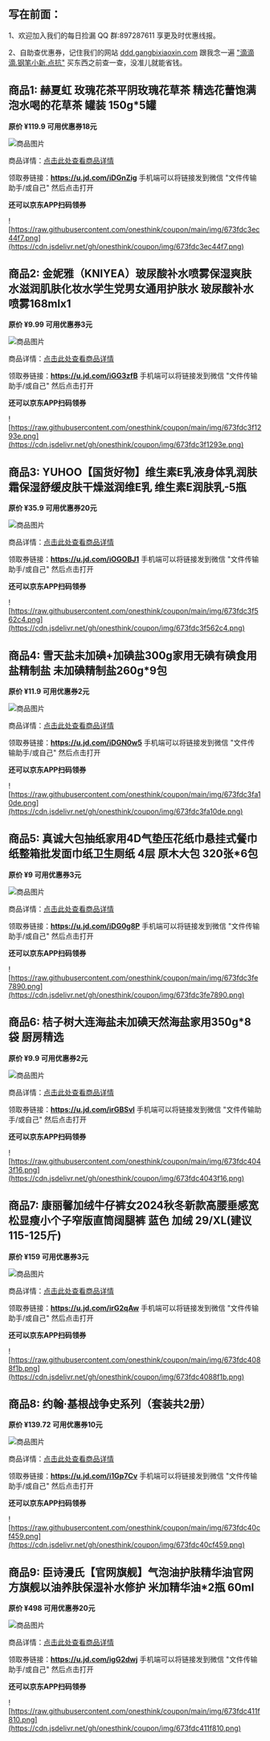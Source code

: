 ## 写在前面：

1、欢迎加入我们的每日捡漏 QQ 群:897287611 享更及时优惠线报。

2、自助查优惠券，记住我们的网站 [ddd.gangbixiaoxin.com](https://ddd.gangbixiaoxin.com) 跟我念一遍 ["滴滴滴.钢笔小新.点抗"](https://ddd.gangbixiaoxin.com) 买东西之前查一查，没准儿就能省钱。

## 商品1: 赫夏虹 玫瑰花茶平阴玫瑰花草茶 精选花蕾饱满泡水喝的花草茶 罐装 150g*5罐

**原价 ¥119.9 可用优惠券18元**

![商品图片](http://img14.360buyimg.com/n1/jfs/t1/205590/19/49177/916536/673be2beF03e1589b/77a8a1e045e326d3.png)

商品详情：[点击此处查看商品详情](https://union-click.jd.com/jdc?e=1003156031&amp;p=JF8BAdsJK1olXwIGU1deDUMRC18IGlsVWwIEUldZAUgTAF9MRANLAjZbERscSkAJHTRQRA1CCVkdDwtCWhVLHTdNTwcKBENeCVAfUg8bVip0XQFLHl97K1opUxBNezJjbwhnDQN0OlwFVjdSYypNSwRwIHliEjUDblxXDxtxazliPn1BIwEPWz90Ay1_YiNNOWUDEj4vVTh1AgdObT5lOGFbVRcrekp1YW54WzhdAHZgVSobfxR3YRh7UgxhJFRrIC0UVzwVawpzfCcTOE5hIjkCViNFZRB7bwIUWnBgKDcpezBWYxZgciJxLkZ0PQw9fAJnBBlxcwtiPnlFIwEufyh1YCh8YgF8KV99ECk0aBtsY3sKbk8XKDZYHw4kXyl8Uw0KTwtqHWdfBwsJXh1RD2M4GmsWXAYFXVhaDkISM18IG2tUMwYLV1tbDUMeM244G10XXgUAXVxbAEMRBl8IE1wliqu6gdTs3cOu1_GAzOKyiI--gMDVOHsnAF8IGloXXQIFVVxdOHsXAF8LKwV7XFUEV1xaXxl5X21KGFocW0RsUVdbDUoRAGw4GVoUXwQyZG4ITTdRWTFLQiJqWXJZDwQlVSBjUB1YHi17X15cKBs9TQ5HXAp1ZDtTNlhkZF5t)

领取券链接：**https://u.jd.com/iDGnZig** 手机端可以将链接发到微信 "文件传输助手/或自己" 然后点击打开

**还可以京东APP扫码领券**

![https://raw.githubusercontent.com/onesthink/coupon/main/img/673fdc3ec44f7.png](https://cdn.jsdelivr.net/gh/onesthink/coupon/img/673fdc3ec44f7.png)

## 商品2: 金妮雅（KNIYEA）玻尿酸补水喷雾保湿爽肤水滋润肌肤化妆水学生党男女通用护肤水 玻尿酸补水喷雾168mlx1

**原价 ¥9.99 可用优惠券3元**

![商品图片](http://img14.360buyimg.com/n1/jfs/t1/244901/8/19849/116805/66f7b5ebFb5ec7485/b3796b0c6065eeea.jpg)

商品详情：[点击此处查看商品详情](https://union-click.jd.com/jdc?e=1003156031&amp;p=JF8BAdsJK1olXwIGU1dYCU0QAV8IGlsUWAIBUV1dD0MUB19MRANLAjZbERscSkAJHTRQRA1CCVkdDwtCWhVLHTdNTwcKBENeCVAfUg8bamhvGFlDFgQBLiEPXxJXACRTaChSKFBeOlwkcwkQBg1BbBlsD1teIBsYclxXDxtxazliLnFBIFw9azx0fDB8GT9NOWVqEioFVTt1Sh9Oey5mK2FYJBcpakpEYSZsWzh3B2FgHS4bfDlvZQ9rcAxhJG5mIBc-VD9uawlzfCcTOE5hIjkCViNFZRNtey9mH3BgLywkezRSYxZecixmKll0LSEraC90QAxAfzJsLlNcIxY6cTxPYCh8cgF3KU91FClfYCtsY3sKbk8XKDZVVC4_YRZ8Vw9qUxhWJw9ZBCAHQxd3D2M4GmsWXAYFXVhaDkISM18IG2tUMwYDV1lYCU0XM244G10XXgUAXVxUCkoRBF8IE1wliqu6gdTs3cOu1_GAzOKyiI--gMDVOHsnAF8IGloXXQIFVVxdOHsXAF8LKwV7XFUKVFxZXUx5X21KGFpFAQZsUVdaD0gSAm04GVoUXwQyZG40DywUATlDGVhvIlRVDR5eQxBkcCh9TQd7X395FllYagJgQRZaRgdhGEN4ZF5t)

领取券链接：**https://u.jd.com/iGG3zfB** 手机端可以将链接发到微信 "文件传输助手/或自己" 然后点击打开

**还可以京东APP扫码领券**

![https://raw.githubusercontent.com/onesthink/coupon/main/img/673fdc3f1293e.png](https://cdn.jsdelivr.net/gh/onesthink/coupon/img/673fdc3f1293e.png)

## 商品3: YUHOO【国货好物】维生素E乳液身体乳润肤霜保湿舒缓皮肤干燥滋润维E乳 维生素E润肤乳-5瓶

**原价 ¥35.9 可用优惠券20元**

![商品图片](http://img14.360buyimg.com/n1/jfs/t1/231782/14/16220/112029/661cffddFa05d35dd/e0c4fbfc0e25616b.png)

商品详情：[点击此处查看商品详情](https://union-click.jd.com/jdc?e=1003156031&amp;p=JF8BAdUJK1olXwIGU1dZCEoVA18IGloWXQAEVllUCEoWAV9MRANLAjZbERscSkAJHTRQRA1CCVkdDwtCWhVLHTdNTwcKBENeCVAfUg8bZRdeRj1PGFJ1L1kqDy1XfRxxchJHBnF-OlwtahNvaxIBTwdNLW5qHAkOUFxXDxtxaz5iBGVDIwEhbzJkYCt8cidNOWV6Eik_Uhh1AgdOeD5lDmFbMBcrekpHYSZOWztnB1ZgVS4bfDJ0cA98bAxhJFRhIwcuSDxuZw9zfCcTOE5hIjkCViNFZRNueDhtSQV1IjcPWD9kd2p-eSN8PWVLFz4kcChgcARJbSJmL2Z2NxkpeihudDdrRyxKJWR7JzkDfDJvW18JZhIWL2FmCjwgWC4NfAZtExAVGXNEWFJtCXsUAm8PEl0SWw8HZG5dCHtWbW8JGloQWQcAZF9tCE0VAGwKElkcWQMBVG5dAEwn1MKwztGkiI67gMDV3_Kw1ua0z8WdbTYyV25dCUoVA2sPGlkVbTYCV25eOBV5AjwOGVsQWgBsCFwfC0pFVDJmHl0SWAMCVl9tCkoWAW04K2tzJVBfMgQYXDxsBBgPfRtrLn9rHQwGfzd5AR9qQyN9IA9WCAYtYCNfVDxQK1sl)

领取券链接：**https://u.jd.com/iOGOBJ1** 手机端可以将链接发到微信 "文件传输助手/或自己" 然后点击打开

**还可以京东APP扫码领券**

![https://raw.githubusercontent.com/onesthink/coupon/main/img/673fdc3f562c4.png](https://cdn.jsdelivr.net/gh/onesthink/coupon/img/673fdc3f562c4.png)

## 商品4: 雪天盐未加碘+加碘盐300g家用无碘有碘食用盐精制盐 未加碘精制盐260g*9包

**原价 ¥11.9 可用优惠券2元**

![商品图片](http://img14.360buyimg.com/n1/jfs/t1/237979/13/27459/215442/673309f4Fb95ad7f4/2dcd2cb54b7aeff8.jpg)

商品详情：[点击此处查看商品详情](https://union-click.jd.com/jdc?e=1003156031&amp;p=JF8BAa0JK1olXwIGU1dfDEwSCl8IGlsWWA4AVFZbCUIQCl9MRANLAjZbERscSkAJHTRQRA1CCVkdDwtCWhVLHTdNTwcKBENeCVAfUg8bRyQMG1wVHQNGNTYnWzZ1WR1AGBpKJ3hyOlwKXj1cRC9OTR0XJ3EANBkWf1xXDxtxazliBHFdIAEpWD9eZDN_GQ1NOWJQEioFUi51AhNOeBBlOGFYBhc-akpyYW58Wyx3B29gVT4bf0lnUBhreAxhJFRlLS1dTD9IUQtzfSdrCllpPz0Afw90YTlQbDh2AnB7IA0pQThVdxt8D1lgbQVaSgMldAJNZmtQSyVTNhxcFT0pDA0bD18JK1gUXQELUllbAU4nM28IKxp7XQEBXF9ZDUMnAl8IHVkWXgQLVldbCUkfM28AHGvC8L7X3u-IgPLDneffovzA1LrWytZtOHsUM28JGlkVWQEDVl5tOEsUM2w4RTUUDgAAVQ0KCCVLAS0LGg5LB2gHUllbDk0TBV8KGloXXzYyZBoWDEsQAy8NXzp9J1V_NgQvQEhWXBV2azUXClB0HxkdTh1RARV_GTtSFnEyVG4)

领取券链接：**https://u.jd.com/iDGN0w5** 手机端可以将链接发到微信 "文件传输助手/或自己" 然后点击打开

**还可以京东APP扫码领券**

![https://raw.githubusercontent.com/onesthink/coupon/main/img/673fdc3fa10de.png](https://cdn.jsdelivr.net/gh/onesthink/coupon/img/673fdc3fa10de.png)

## 商品5: 真诚大包抽纸家用4D气垫压花纸巾悬挂式餐巾纸整箱批发面巾纸卫生厕纸 4层 原木大包 320张*6包

**原价 ¥9 可用优惠券3元**

![商品图片](http://img14.360buyimg.com/n1/jfs/t1/206421/8/33412/78622/64e6e796Fc80da4d5/fa7cc02ef9402a6d.jpg)

商品详情：[点击此处查看商品详情](https://union-click.jd.com/jdc?e=1003156031&amp;p=JF8BAasJK1olXwIGU1dfCUIWAV8IGlocWAYDXFpYDE4fCl9MRANLAjZbERscSkAJHTRQRA1CCVkdDwtCWhVLHTdNTwcKBENeCVAfUg8bYD9SRgZoDkRfJltVVQ5oeTVdTDxMBQdbOlwjaTFHdxhgeixhGE5-DQU2XlxXDxtxaz5sLnFFIDcHbj9kcC9-Yg1NOWViEj4FUil1SgtObz5lPmFbEhc-ektkYSZaWyxnB2NgHRgbfyl0dQxRYAxhJFRkIBddVjxuewhzfSdrCllXKzcAaAtzag9QbDh2GXJ7DjkkezxIdAt8D1lgbQEFCzoDdE8SYAZyUi9WHl1KXBhaWzsbD18JK1gUXQELUllbAU4nM28IKxp7VAcFXFpZOEonA2kKGFgXVAQKVVdbDHsXC2g4zPatiIyzgdbk3NWf1NavztKpiZiKZG5tC3sXAm4KG18SXAQCZG5dC3sUMzFmGggTXgQFAwszVElVAG5eRxp7WA8EUV9ZDU0nAW4JGVklbTZhBAQAVTZEQTJ6HlNIGHl4DgsKbxJPAjZmGSV0J1Z2IzY8fz9SSxNRQDBDbQYy)

领取券链接：**https://u.jd.com/iDG0g8P** 手机端可以将链接发到微信 "文件传输助手/或自己" 然后点击打开

**还可以京东APP扫码领券**

![https://raw.githubusercontent.com/onesthink/coupon/main/img/673fdc3fe7890.png](https://cdn.jsdelivr.net/gh/onesthink/coupon/img/673fdc3fe7890.png)

## 商品6: 桔子树大连海盐未加碘天然海盐家用350g*8袋 厨房精选

**原价 ¥9.9 可用优惠券2元**

![商品图片](http://img14.360buyimg.com/n1/jfs/t1/166098/19/45664/84123/665ec7feFf139af62/40325588e2721e99.jpg)

商品详情：[点击此处查看商品详情](https://union-click.jd.com/jdc?e=1003156031&amp;p=JF8BAasJK1olXwIGU1dYAUgVAl8IGlocWAcKVlZcD0wXAl9MRANLAjZbERscSkAJHTRQRA1CCVkdDwtCWhVLHTdNTwcKBENeCVAfUg8bXmYKWwtzCnZHPTwPSEN0RC1LZ1xRWERnOlwBATYeZ2ZsTVNoBAZrXQwma1xXDxtxaz5sLnFGIichWDxkfDF8YitNOWJQEioFUi51AhNOeBBlOGFYBhc-akpyYW58Wyx3B29gVT4bf0lnUBhreAxhJFRlLS1dTD9IUQtzfSdrCllpPz0Afw90YTlQbDh2AnB7IA0pQThVdxt8D1lgbVQEAwwKdz9cYzRIXlt-WARFEAlUEisbD18JK1gUXQELUllbAU4nM28IKxp7WgAGUF5VOEonA2kKGFgXVAQKV11eD3sXC2g4zPatiIyzgdbk3NWf1NavztKpiZiKZG5tC3sXAm4KG18SXAQCZG5dC3sUMzFmGggdXQUDBlkzVElVAG5RRVl7WA8EVVdYD0wnAW4JGVklbTZfXVwdWC1AcypheQlVVWVFFh0hDw8SQQpmGQccIA9mXToLADZOAwYBSSB2bQYy)

领取券链接：**https://u.jd.com/irGBSvl** 手机端可以将链接发到微信 "文件传输助手/或自己" 然后点击打开

**还可以京东APP扫码领券**

![https://raw.githubusercontent.com/onesthink/coupon/main/img/673fdc4043f16.png](https://cdn.jsdelivr.net/gh/onesthink/coupon/img/673fdc4043f16.png)

## 商品7: 康丽馨加绒牛仔裤女2024秋冬新款高腰垂感宽松显瘦小个子窄版直筒阔腿裤 蓝色 加绒 29/XL(建议115-125斤)

**原价 ¥159 可用优惠券3元**

![商品图片](http://img14.360buyimg.com/n1/jfs/t1/119764/15/50419/107820/67113204Fa8c8e341/2b8a76cdffa8483a.jpg)

商品详情：[点击此处查看商品详情](https://union-click.jd.com/jdc?e=1003156031&amp;p=JF8BAdsJK1olXwIGU1deCkIQCl8IGlsWXA4LUVteD0ISBV9MRANLAjZbERscSkAJHTRQRA1CCVkdDwtCWhVLHTdNTwcKBENeCVAfUg8bWilWbyJyDXpCVwldSw1Fej0JEjNtJXoCOlwYQDxRRRgJYzN0JnsHL14fQFxXDxtxazliBGFdIjc9YTxOfDN_cglNOWV-EikFUi51AhNOeC5lDWFYNBcqQEp1YW58Wy93AHFgVTYbfwN8cBt7cAxhJFRrID06Sj8VdwpzfCcTOE5hIjkCViNFZRNsbDh-AXBwMDspeysRYzd8cjhMIkFiViI-aDhFChthZwt1KWVGNycuezx1YCh8YityJHVlFig0XitsY3sKbk8XKDZwVj5DcS9WUA97SxhmG35QCSxffTBBD2M4GmsWXAYFXVhaDkISM18IG2tUMwYAU1hZCU8SM244G10XXgUAXVxVCk4fBl8IE1wliqu6gdTs3cOu1_GAzOKyiI--gMDVOHsnAF8IGloXXQIFVVxdOHsXAF8LKwV7XFUEVl5YD0N5X21KGFpNAkdsUVhaDUseCmc4GVoUXwQyZG4EThVjeghYZxsWCgZBEgwkWkoeaxdwZ1t7X0NKIxgbf0pvaw5zZl5uXURKZF5t)

领取券链接：**https://u.jd.com/irG2qAw** 手机端可以将链接发到微信 "文件传输助手/或自己" 然后点击打开

**还可以京东APP扫码领券**

![https://raw.githubusercontent.com/onesthink/coupon/main/img/673fdc4088f1b.png](https://cdn.jsdelivr.net/gh/onesthink/coupon/img/673fdc4088f1b.png)

## 商品8: 约翰·基根战争史系列（套装共2册）

**原价 ¥139.72 可用优惠券10元**

![商品图片](http://img14.360buyimg.com/n1/jfs/t1/179503/4/4533/161154/60a1ce61Ef54a9560/ef7d72a5a7657572.jpg)

商品详情：[点击此处查看商品详情](https://union-click.jd.com/jdc?e=1003156031&amp;p=JF8BAaEJK1olXwIGU1dfCU0SBl8IGFIRXQYEVG4ZVxNJXF9RXh5UHw0cSgUFVx1AVzAXQA4KD1heSgYYXBcIWipURlVXB0IONR9eUz5OBxlXRlhtH3NlF1soVEJkWQ5odVlhPnZDLRg9XUxPWw5wEzl3ABFCWCokcBhjYAxPbARhBWJmIBg-ahFzYSZsXSxeLVVlDToUaAMXcA0Jext2FVxSNhctTj8VaBZ8QShCKX9QNyoUcw9hehthYD1pI1FdMzw5f0JeYxZoQyx2Plp0LSIOcThoXxh8b08XKDYCVB8DeiBHSgwPAQBrAW9bLSBDfzZRD2M4GmsWXAYFXVhaDkISM18IG2tDMwYDVV9cCU8UBm04GmsVWwQBV1xUCkMSBWkIK1sdWjbV-eaIgvrCi9bchdPC5KHX3eKJlsMnM18LK1sUXAQCUFlcCksnM28LK1glA2gDB1ZdCk8fAQFUGRkWXF1eHzBYAUwRAWkLGWsXXAcAVm5tOCpWADR9Ql9jAlsBLBwobwgSdjMBaAF0PWgAID0tSTJRYzoPQwN0JQ5gNgNtCHs)

领取券链接：**https://u.jd.com/i1Gp7Cv** 手机端可以将链接发到微信 "文件传输助手/或自己" 然后点击打开

**还可以京东APP扫码领券**

![https://raw.githubusercontent.com/onesthink/coupon/main/img/673fdc40cf459.png](https://cdn.jsdelivr.net/gh/onesthink/coupon/img/673fdc40cf459.png)

## 商品9: 臣诗漫氏【官网旗舰】气泡油护肤精华油官网方旗舰以油养肤保湿补水修护 米加精华油*2瓶 60ml

**原价 ¥498 可用优惠券20元**

![商品图片](http://img14.360buyimg.com/n1/jfs/t1/102480/7/48256/110906/6703d5c2F24e9da7d/252946157f977b24.jpg)

商品详情：[点击此处查看商品详情](https://union-click.jd.com/jdc?e=1003156031&amp;p=JF8BAa0JK1olXwIGU1dYDkgfAV8IGlsWXQ8DVldVD04XB19MRANLAjZbERscSkAJHTRQRA1CCVkdDwtCWhVLHTdNTwcKBENeCVAfUg8bdBt-bl0UJA5rNw0gaTNhZhB7ZAtsJWEDOlw6eyJjRWd3WVJFBUR9MScdCFxXDxtxazliBGVeIDchWzJ0fC98Yj9NOWV2Ej0VVTl1ShNObABlP2FbIBcpakp-YW5gWyxnB29gHSIbfxRBUw9SZAxhJFRkLS06Tz8Vaz9zfSdrCl1cMic5aE91Sy1QbDh2GXJ7NDkpUTxXd258D1lgbX1eAVk_USsVYzR6Qz9qWHBnTikCFh0bD18JK1gUXQELUllbAU4nM28IKxp7XQAFV19fAE0nAl8IHVkWXgQLVlZUDksRM28AHGvC8L7X3u-IgPLDneffovzA1LrWytZtOHsUM28JGlkVWQEDVl5tOEsUM2w4RTUUDgNVXVZbWCVLAS0LGgdLHGgHXVleDUgeA18KGloXXzYyZCkpfj4RAhYAcjhGIGd6IjsiezRHehdvGjUXOnVrIBhVdwkeUzdKZD5sHQYyVG4)

领取券链接：**https://u.jd.com/igG2dwj** 手机端可以将链接发到微信 "文件传输助手/或自己" 然后点击打开

**还可以京东APP扫码领券**

![https://raw.githubusercontent.com/onesthink/coupon/main/img/673fdc411f810.png](https://cdn.jsdelivr.net/gh/onesthink/coupon/img/673fdc411f810.png)

